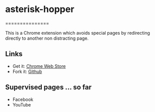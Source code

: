 # asterisk-hopper
===============

This is a Chrome extension which avoids special pages by redirecting directly to another non distracting page.

## Links
- Get it: [Chrome Web Store](https://chrome.google.com/webstore/detail/asterisk-hopper/jnihmhhmmpoimdgmeogdlkihhpdiagfp)
- Fork it: [Github](https://github.com/lony/facebook-hopper)

## Supervised pages ... so far
- Facebook
- YouTube
